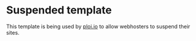 # Suspended template

This template is being used by [ploi.io](https://ploi.io) to allow webhosters to suspend their sites.
